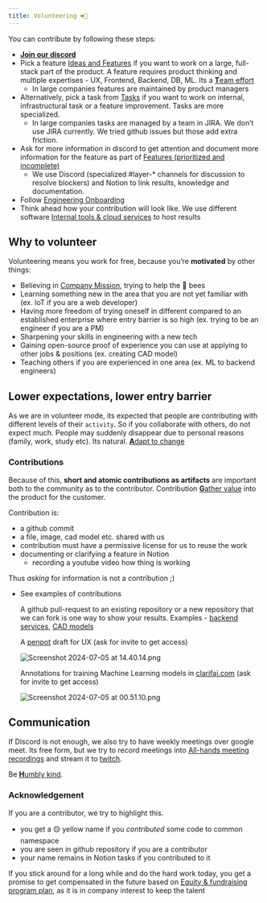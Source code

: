 ```yaml
---
title: Volunteering ❤️‍🔥 
---
```


You can contribute by following these steps:

- [**Join our discord**](https://discord.gg/PcbP4uedWj)
- Pick a feature [Ideas and Features](https://www.notion.so/Ideas-and-Features-ca76f493a1454e14b7dfbae7bd292a2e?pvs=21) if you want to work on a large, full-stack part of the product. A feature requires product thinking and multiple expertises - UX, Frontend, Backend, DB, ML. Its a [**T**eam effort](https://www.notion.so/Team-effort-946788035d7f4462b4228eee8a4ca7ca?pvs=21)
    - In large companies features are maintained by product managers
- Alternatively, pick a task from [Tasks](https://www.notion.so/Tasks-67cbebc3a13c4fb3b8ac3396b4d03af4?pvs=21) if you want to work on internal, infrastructural task or a feature improvement. Tasks are more specialized.
    - In large companies tasks are managed by a team in JIRA. We don’t use JIRA currently. We tried github issues but those add extra friction.
- Ask for more information in discord to get attention and document more information for the feature as part of [Features (prioritized and incomplete)](https://www.notion.so/Features-prioritized-and-incomplete-0ccc5a51879941eb8b6f220c261be046?pvs=21)
    - We use Discord (specialized #layer-* channels for discussion to resolve blockers) and Notion to link results, knowledge and documentation.
- Follow [Engineering Onboarding](https://www.notion.so/Engineering-Onboarding-91481a8152cf4d1685770ec2a7cc7c94?pvs=21)
- Think ahead how your contribution will look like. We use different software [Internal tools & cloud services](https://www.notion.so/Internal-tools-cloud-services-2f74cf6da2854e03986c6de7bda3551a?pvs=21) to host results

## Why to volunteer

Volunteering means you work for free, because you’re **motivated** by other things:

- Believing in [Company Mission](https://www.notion.so/Company-Mission-e052619834d4474793e15f95dba6dd04?pvs=21), trying to help the 🐝 bees
- Learning something new in the area that you are not yet familiar with (ex. IoT if you are a web developer)
- Having more freedom of trying oneself in different [](https://www.notion.so/d961012e6fc04f329b876179617803d8?pvs=21)compared to an established enterprise where entry barrier is so high (ex. trying to be an engineer if you are a PM)
- Sharpening your skills in engineering with a new tech
- Gaining open-source proof of experience you can use at applying to other jobs & positions (ex. creating CAD model)
- Teaching others if you are experienced in one area (ex. ML to backend engineers)

## Lower expectations, lower entry barrier

As we are in volunteer mode, its expected that people are contributing with different levels of their `activity`. So if you collaborate with others, do not expect much. People may suddenly disappear due to personal reasons (family, work, study etc). Its natural. [**A**dapt to change](https://www.notion.so/Adapt-to-change-0120570929b4435b85fc70bb12b43bf6?pvs=21)

### Contributions

Because of this, **short and atomic contributions as artifacts** are important both to the community as to the contributor. Contribution [**G**ather value](https://www.notion.so/Gather-value-77aab01281814dec94ccddf330619a23?pvs=21) into the product for the customer.

Contribution is:

- a github commit
- a file, image, cad model etc. shared with us
- contribution must have a permissive license for us to reuse the work
- documenting or clarifying a feature in Notion
    - recording a youtube video how thing is working

Thus _asking_ for information is not a contribution ;)

- See examples of contributions
    
    A github pull-request to an existing repository or a new repository that we can fork is one way to show your results. Examples - [backend services](https://github.com/Gratheon/telemetry-api/pull/9), [CAD models](https://github.com/Gratheon/hardware-robotic-beehive/pull/3)
    
    A [penpot](https://github.com/Gratheon/hardware-robotic-beehive/pull/3) draft for UX (ask for invite to get access)
    
    ![Screenshot 2024-07-05 at 14.40.14.png](https://prod-files-secure.s3.us-west-2.amazonaws.com/6b3663fb-4bc2-4044-80e1-5d6ea956abef/dc18dbf8-0f22-470a-bd96-b335d0429088/Screenshot_2024-07-05_at_14.40.14.png)
    
    Annotations for training Machine Learning models in [clarifai.com](http://clarifai.com) (ask for invite to get access)
    
    ![Screenshot 2024-07-05 at 00.51.10.png](https://prod-files-secure.s3.us-west-2.amazonaws.com/6b3663fb-4bc2-4044-80e1-5d6ea956abef/dab94b4a-7d70-4143-a467-50afd99dfe36/Screenshot_2024-07-05_at_00.51.10.png)
    

## Communication

If Discord is not enough, we also try to have weekly meetings over google meet. Its free form, but we try to record meetings into [All-hands meeting recordings](https://www.notion.so/All-hands-meeting-recordings-405d4ff10fc04cd4a57dc8ed9ef362a9?pvs=21) and stream it to [twitch](https://www.twitch.tv/tot_ra).

Be [**H**umbly kind](https://www.notion.so/Humbly-kind-27a696347d664de28b9f1504c79a16b7?pvs=21).

### Acknowledgement

If you are a contributor, we try to highlight this.

- you get a 🟡 yellow name if you _contributed_ some code to common namespace
- you are seen in github repository if you are a contributor
- your name remains in Notion tasks if you contributed to it

If you stick around for a long while and do the hard work today, you get a promise to get compensated in the future based on [Equity & fundraising program plan](https://www.notion.so/Equity-fundraising-program-plan-7ded807f758c405c84fc03aa1e3d91b2?pvs=21), as it is in company interest to keep the talent
